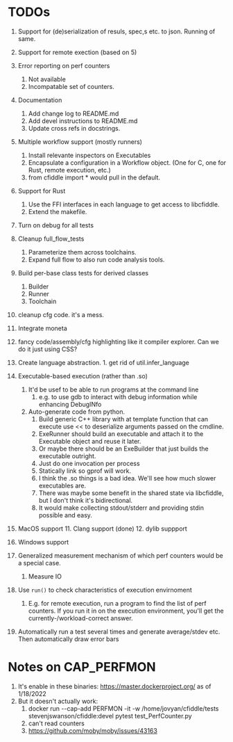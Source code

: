 # TODOs

1. Support for (de)serialization of resuls, spec,s etc. to json.  Running of same.
2. Support for remote exection (based on 5)
3. Error reporting on perf counters
	1.  Not available
	2.  Incompatable set of counters.
4. Documentation
   1.  Add change log to README.md
   2.  Add devel instructions to README.md
   3.  Update cross refs in docstrings.
6. Multiple workflow support (mostly runners)
   1. Install relevante inspectors on Executables
   1. Encapsulate a configuration in a Workflow object. (One for C, one for Rust,  remote execution, etc.)
   2. from cfiddle import * would pull in the default.
8. Support for Rust
   1. Use the FFI interfaces in each language to get access to libcfiddle.
   2. Extend the makefile.
7. Turn on debug for all tests
8. Cleanup full_flow_tests
   1.  Parameterize them across toolchains.
   2.  Expand full flow to also run code analysis tools.
9. Build per-base class tests for derived classes
   1.  Builder
   2.  Runner
   3.  Toolchain
10.  cleanup cfg code.  it's a mess.
11.  Integrate moneta
12.  fancy code/assembly/cfg highlighting like it compiler explorer.  Can we do it just using CSS?
13.  Create language abstraction.
	1.  get rid of util.infer_language
9. Executable-based execution (rather than .so)
   1. It'd be usef to be able to run programs at the command line
	  1. e.g. to use gdb to interact with debug information while enhancing DebugINfo
   1. Auto-generate code from python.
	  1.  Build generic C++ library with at template function that can execute use << to deserialize arguments passed on the cmdline.
	  2.  ExeRunner should build an executable and attach it to the Executable object and reuse it later.
	  3.  Or maybe there should be an ExeBuilder that just builds the executable outright.
	  4.  Just do one invocation per process
	  5.  Statically link so gprof will work.
	  6.  I think the .so things is a bad idea.  We'll see how much slower executables are.
	     1.  There was maybe some benefit in the shared state via libcfiddle, but I don't think it's bidirectional.
		 2.  It would make collecting stdout/stderr and providing stdin possible and easy.
		 
10. MacOS support
	11. Clang support (done)
	12. dylib suppport
11. Windows support
12. Generalized measurement mechanism of which perf counters would be a special case.
	1.  Measure IO
13. Use `run()` to check characteristics of execution envirnoment
	1.  E.g. for remote execution, run a program to find the list of perf
        counters.  If you run it in on the execution environment, you'll get
        the currently-/workload-correct answer.
14. Automatically run a test several times and generate average/stdev etc.  Then automatically draw error bars		


# Notes on CAP_PERFMON

1.  It's enable in these binaries: https://master.dockerproject.org/ as of 1/18/2022
2.  But it doesn't actually work:
	1.  docker run --cap-add PERFMON -it -w /home/jovyan/cfiddle/tests stevenjswanson/cfiddle:devel pytest test_PerfCounter.py
	2.  can't read counters
	3. https://github.com/moby/moby/issues/43163
	
